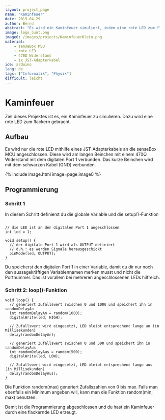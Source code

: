 ```yaml
---
layout: project_page
name: "Kaminfeuer"
date: 2019-04-29
author: Bernd
abstract: "Es wird ein Kaminfeuer simuliert, indem eine rote LED zum flackern gebracht wird."
image: logo_bunt.png
image0: /images/projects/KaminfeuerKlein.png
material:
    - senseBox MSU
    - rote LED
    - 470Ω Widerstand
    - 1x JST-Adapterkabel
ide: arduino    
lang: de
tags: ["Informatik", "Physik"]
difficult: leicht
---
```

# Kaminfeuer

Ziel dieses Projektes ist es, ein Kaminfeuer zu simulieren. Dazu wird eine rote LED zum flackern gebracht.

## Aufbau

Es wird nur die rote LED mithilfe eines JST-Adapterkabels an die senseBox MCU angeschlossen. Diese wird am langen Beinchen mit einem 470Ω Widerstand mit dem digitalen Port 1 verbunden. Das kurze Beinchen wird mit dem schwarzen Kabel (GND) verbunden.

{% include image.html image=page.image0 %}

## Programmierung

### Schritt 1

In diesem Schritt definierst du die globale Variable und die setup()-Funktion

```arduino

// die LED ist an den digitalen Port 1 angeschlossen
int led = 1;

void setup() {
  // der digitale Port 1 wird als OUTPUT definiert
  // d.h.: es werden Signale herausgeschickt
  pinMode(led, OUTPUT);
}
```
Du speicherst den digitalen Port 1 in einer Variable, damit du dir nur noch den aussagekräftigen Variablennamen merken musst und nicht die Portnummer. Das ist vorallem bei mehreren angeschlossenen LEDs hilfreich.

### Schritt 2: loop()-Funktion

```arduino
void loop() {
  // generiert Zufallswert zwischen 0 und 1000 und speichert ihn in randomDelayAn
  int randomDelayAn = random(1000);
  digitalWrite(led, HIGH);

  // Zufallswert wird eingesetzt, LED bleibt entsprechend lange an (in Millisekunden)
  delay(randomDelayAn);

  // generiert Zufallswert zwischen 0 und 500 und speichert ihn in randomDelayAus
  int randomDelayAus = random(500);
  digitalWrite(led, LOW);

  // Zufallswert wird eingesetzt, LED bleibt entsprechend lange aus (in Millisekunden)
  delay(randomDelayAus);
}
```
Die Funktion random(max) generiert Zufallszahlen von 0 bis max. Falls man ebenfalls ein Minimum angeben will, kann man die Funktion random(min, max) benutzen.

Damit ist die Programmierung abgeschlossen und du hast ein Kaminfeuer durch eine flackernde LED erzeugt. 


